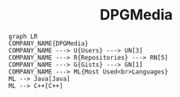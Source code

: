 <h1 align="center">DPGMedia</h1>

```mermaid
graph LR
COMPANY_NAME{DPGMedia}
COMPANY_NAME ---> U{Users} ---> UN[3]
COMPANY_NAME ---> R{Repositories} ---> RN[5]
COMPANY_NAME ---> G{Gists} ---> GN[1]
COMPANY_NAME ---> ML{Most Used<br>Languages}
ML --> Java[Java]
ML --> C++[C++]
```
